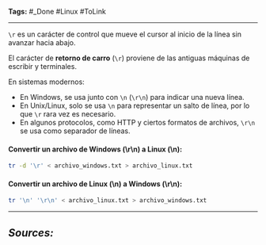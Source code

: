 **Tags:** #_Done 
#Linux  #ToLink 
- - -
`\r` es un carácter de control que mueve el cursor al inicio de la línea sin avanzar hacia abajo.

El carácter de **retorno de carro** (`\r`) proviene de las antiguas máquinas de escribir y terminales.  

En sistemas modernos:  
- En Windows, se usa junto con `\n` (`\r\n`) para indicar una nueva línea.  
- En Unix/Linux, solo se usa `\n` para representar un salto de línea, por lo que `\r` rara vez es necesario.  
- En algunos protocolos, como HTTP y ciertos formatos de archivos, `\r\n` se usa como separador de líneas.

#### Convertir un archivo de Windows (\r\n) a Linux (\n):
```bash
tr -d '\r' < archivo_windows.txt > archivo_linux.txt
```
#### Convertir un archivo de Linux (\n) a Windows (\r\n):
```bash
tr '\n' '\r\n' < archivo_linux.txt > archivo_windows.txt
```
- - - 
## ***Sources:***